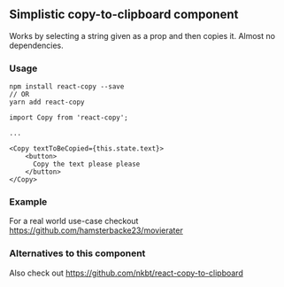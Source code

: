 ## Simplistic copy-to-clipboard component
Works by selecting a string given as a prop and then copies it. Almost no dependencies.

### Usage
```
npm install react-copy --save
// OR
yarn add react-copy
```
```
import Copy from 'react-copy';

...

<Copy textToBeCopied={this.state.text}>
    <button>
      Copy the text please please
    </button>
</Copy>
```

### Example
For a real world use-case checkout https://github.com/hamsterbacke23/movierater

### Alternatives to this component
Also check out https://github.com/nkbt/react-copy-to-clipboard
